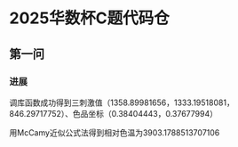 # 2025华数杯C题代码仓

## 第一问

### 进展

调库函数成功得到三刺激值（1358.89981656，1333.19518081，846.29717752）、色品坐标（0.38404443，0.37677994）

用McCamy近似公式法得到相对色温为3903.1788513707106